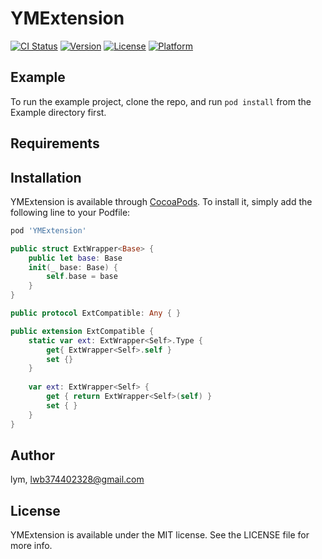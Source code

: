 # YMExtension

[![CI Status](https://img.shields.io/travis/lym/YMExtension.svg?style=flat)](https://travis-ci.org/lym/YMExtension)
[![Version](https://img.shields.io/cocoapods/v/YMExtension.svg?style=flat)](https://cocoapods.org/pods/YMExtension)
[![License](https://img.shields.io/cocoapods/l/YMExtension.svg?style=flat)](https://cocoapods.org/pods/YMExtension)
[![Platform](https://img.shields.io/cocoapods/p/YMExtension.svg?style=flat)](https://cocoapods.org/pods/YMExtension)

## Example

To run the example project, clone the repo, and run `pod install` from the Example directory first.

## Requirements

## Installation

YMExtension is available through [CocoaPods](https://cocoapods.org). To install
it, simply add the following line to your Podfile:

```ruby
pod 'YMExtension'
```

```swift
public struct ExtWrapper<Base> {
    public let base: Base
    init(_ base: Base) {
        self.base = base
    }
}

public protocol ExtCompatible: Any { }

public extension ExtCompatible {
    static var ext: ExtWrapper<Self>.Type {
        get{ ExtWrapper<Self>.self }
        set {}
    }
    
    var ext: ExtWrapper<Self> {
        get { return ExtWrapper<Self>(self) }
        set { }
    }
}

```

## Author

lym, lwb374402328@gmail.com

## License

YMExtension is available under the MIT license. See the LICENSE file for more info.
